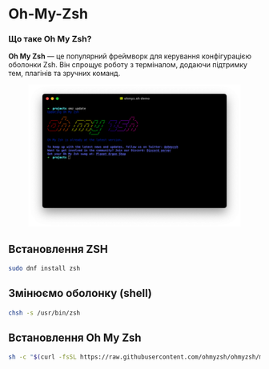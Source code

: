 # Oh-My-Zsh

### Що таке Oh My Zsh?

**Oh My Zsh** — це популярний фреймворк для керування конфігурацією оболонки Zsh. Він спрощує роботу з терміналом, додаючи підтримку тем, плагінів та зручних команд.

<figure><img src="../../.gitbook/assets/image.png" alt=""><figcaption></figcaption></figure>

## Встановлення ZSH

```bash
sudo dnf install zsh
```

## Змінюємо оболонку (shell)

```bash
chsh -s /usr/bin/zsh
```

## Встановлення Oh My Zsh&#x20;

```bash
sh -c "$(curl -fsSL https://raw.githubusercontent.com/ohmyzsh/ohmyzsh/master/tools/install.sh)"
```
